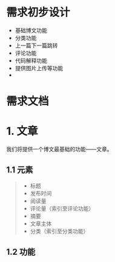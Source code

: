 # 需求初步设计

- 基础博文功能
- 分类功能
- 上一篇下一篇跳转
- 评论功能
- 代码解释功能
- 提供图片上传等功能
- 

# 需求文档

# 1. 文章

我们将提供一个博文最基础的功能——文章。

## 1.1 元素

> - 标题
> - 发布时间
> - 阅读量
> - 评论量（索引至评论功能）
> - 摘要
> - 文章主体
> - 分类（索引至分类功能）

## 1.2 功能



















